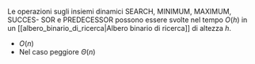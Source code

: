 Le operazioni sugli insiemi dinamici SEARCH, MINIMUM, MAXIMUM, SUCCES-
SOR e PREDECESSOR possono essere svolte nel tempo $O(h)$ in un [[albero_binario_di_ricerca|Albero binario di ricerca]] di altezza $h$.
+ $O(n)$
+ Nel caso peggiore $\Theta(n)$
